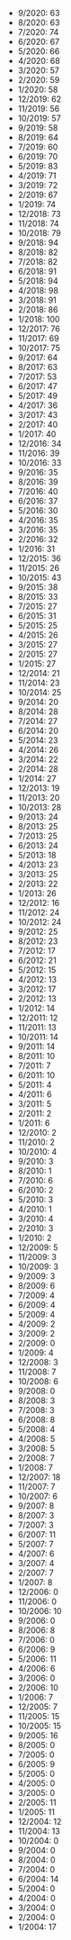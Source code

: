 *  9/2020: 63
*  8/2020: 63
*  7/2020: 74
*  6/2020: 67
*  5/2020: 66
*  4/2020: 68
*  3/2020: 57
*  2/2020: 59
*  1/2020: 58
*  12/2019: 62
*  11/2019: 56
*  10/2019: 57
*  9/2019: 58
*  8/2019: 64
*  7/2019: 60
*  6/2019: 70
*  5/2019: 83
*  4/2019: 71
*  3/2019: 72
*  2/2019: 67
*  1/2019: 74
*  12/2018: 73
*  11/2018: 74
*  10/2018: 79
*  9/2018: 94
*  8/2018: 82
*  7/2018: 82
*  6/2018: 91
*  5/2018: 94
*  4/2018: 98
*  3/2018: 91
*  2/2018: 86
*  1/2018: 100
*  12/2017: 76
*  11/2017: 69
*  10/2017: 75
*  9/2017: 64
*  8/2017: 63
*  7/2017: 53
*  6/2017: 47
*  5/2017: 49
*  4/2017: 36
*  3/2017: 43
*  2/2017: 40
*  1/2017: 40
*  12/2016: 34
*  11/2016: 39
*  10/2016: 33
*  9/2016: 35
*  8/2016: 39
*  7/2016: 40
*  6/2016: 37
*  5/2016: 30
*  4/2016: 35
*  3/2016: 35
*  2/2016: 32
*  1/2016: 31
*  12/2015: 36
*  11/2015: 26
*  10/2015: 43
*  9/2015: 38
*  8/2015: 33
*  7/2015: 27
*  6/2015: 31
*  5/2015: 25
*  4/2015: 26
*  3/2015: 27
*  2/2015: 27
*  1/2015: 27
*  12/2014: 21
*  11/2014: 23
*  10/2014: 25
*  9/2014: 20
*  8/2014: 28
*  7/2014: 27
*  6/2014: 20
*  5/2014: 23
*  4/2014: 26
*  3/2014: 22
*  2/2014: 28
*  1/2014: 27
*  12/2013: 19
*  11/2013: 20
*  10/2013: 28
*  9/2013: 24
*  8/2013: 25
*  7/2013: 25
*  6/2013: 24
*  5/2013: 18
*  4/2013: 23
*  3/2013: 25
*  2/2013: 22
*  1/2013: 26
*  12/2012: 16
*  11/2012: 24
*  10/2012: 24
*  9/2012: 25
*  8/2012: 23
*  7/2012: 17
*  6/2012: 21
*  5/2012: 15
*  4/2012: 13
*  3/2012: 17
*  2/2012: 13
*  1/2012: 14
*  12/2011: 12
*  11/2011: 13
*  10/2011: 14
*  9/2011: 14
*  8/2011: 10
*  7/2011: 7
*  6/2011: 10
*  5/2011: 4
*  4/2011: 6
*  3/2011: 5
*  2/2011: 2
*  1/2011: 6
*  12/2010: 2
*  11/2010: 2
*  10/2010: 4
*  9/2010: 3
*  8/2010: 1
*  7/2010: 6
*  6/2010: 2
*  5/2010: 3
*  4/2010: 1
*  3/2010: 4
*  2/2010: 3
*  1/2010: 2
*  12/2009: 5
*  11/2009: 3
*  10/2009: 3
*  9/2009: 3
*  8/2009: 6
*  7/2009: 4
*  6/2009: 4
*  5/2009: 4
*  4/2009: 2
*  3/2009: 2
*  2/2009: 0
*  1/2009: 4
*  12/2008: 3
*  11/2008: 7
*  10/2008: 6
*  9/2008: 0
*  8/2008: 3
*  7/2008: 3
*  6/2008: 8
*  5/2008: 4
*  4/2008: 5
*  3/2008: 5
*  2/2008: 7
*  1/2008: 7
*  12/2007: 18
*  11/2007: 7
*  10/2007: 6
*  9/2007: 8
*  8/2007: 3
*  7/2007: 3
*  6/2007: 11
*  5/2007: 7
*  4/2007: 6
*  3/2007: 4
*  2/2007: 7
*  1/2007: 8
*  12/2006: 0
*  11/2006: 0
*  10/2006: 10
*  9/2006: 0
*  8/2006: 8
*  7/2006: 0
*  6/2006: 9
*  5/2006: 11
*  4/2006: 6
*  3/2006: 0
*  2/2006: 10
*  1/2006: 7
*  12/2005: 7
*  11/2005: 15
*  10/2005: 15
*  9/2005: 16
*  8/2005: 0
*  7/2005: 0
*  6/2005: 9
*  5/2005: 0
*  4/2005: 0
*  3/2005: 0
*  2/2005: 11
*  1/2005: 11
*  12/2004: 12
*  11/2004: 13
*  10/2004: 0
*  9/2004: 0
*  8/2004: 0
*  7/2004: 0
*  6/2004: 14
*  5/2004: 0
*  4/2004: 0
*  3/2004: 0
*  2/2004: 0
*  1/2004: 17